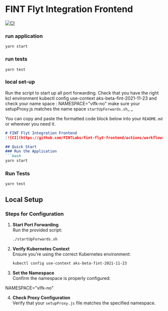 # FINT Flyt Integration Frontend
[![CI](https://github.com/FINTLabs/fint-flyt-frontend/actions/workflows/CI.yaml/badge.svg)](https://github.com/FINTLabs/fint-flyt-frontend/actions/workflows/CI.yaml)

### run application
`yarn start`

### run tests
`yarn test`

### local set-up
Run the script to start up all port forwarding. 
Check that you have the right kcl environment
kubectl config use-context aks-beta-fint-2021-11-23
and check your name space : NAMESPACE="vlfk-no"
make sure your setupProxy.js matches the name space
`startUpForwards.sh`_
_

You can copy and paste the formatted code block below into your `README.md` or wherever you need it.

```markdown
# FINT Flyt Integration Frontend  
[![CI](https://github.com/FINTLabs/fint-flyt-frontend/actions/workflows/CI.yaml/badge.svg)](https://github.com/FINTLabs/fint-flyt-frontend/actions/workflows/CI.yaml)

## Quick Start  
### Run the Application  
```bash
yarn start
```

### Run Tests
```bash
yarn test
```

## Local Setup
### Steps for Configuration
1. **Start Port Forwarding**  
   Run the provided script:
   ```bash
   ./startUpForwards.sh
   ```

2. **Verify Kubernetes Context**  
   Ensure you're using the correct Kubernetes environment:
   ```bash
   kubectl config use-context aks-beta-fint-2021-11-23
   ```

3. **Set the Namespace**  
   Confirm the namespace is properly configured:
  
 NAMESPACE="vlfk-no"


4. **Check Proxy Configuration**  
   Verify that your `setupProxy.js` file matches the specified namespace.
```
